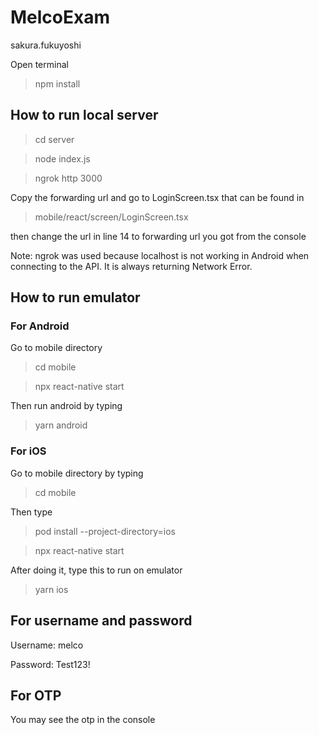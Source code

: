 # MelcoExam
sakura.fukuyoshi

Open terminal

> npm install


## How to run local server

> cd server

> node index.js

> ngrok http 3000

Copy the forwarding url and go to LoginScreen.tsx that can be found in

> mobile/react/screen/LoginScreen.tsx

then change the url in line 14 to forwarding url you got from the console

Note: ngrok was used because localhost is not working in Android when connecting to the API. It is always returning Network Error.


## How to run emulator

### For Android

Go to mobile directory

> cd mobile

> npx react-native start

Then run android by typing 

> yarn android


### For iOS

Go to mobile directory by typing

> cd mobile

Then type

> pod install --project-directory=ios

> npx react-native start

After doing it, type this to run on emulator

> yarn ios


##  For username and password

Username: melco

Password: Test123!

## For OTP

You may see the otp in the console

